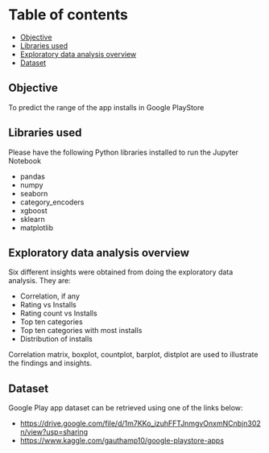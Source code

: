 # Table of contents
- [Objective](#objective)
- [Libraries used](#libraries-used)
- [Exploratory data analysis overview](#exploratory-data-analysis-overview)
- [Dataset](#dataset)

<div id="objective"></div>

## Objective

To predict the range of the app installs in Google PlayStore

<div id="libraries-used"></div>

## Libraries used

Please have the following Python libraries installed to run the Jupyter Notebook
* pandas
* numpy
* seaborn
* category_encoders
* xgboost
* sklearn
* matplotlib

<div id="exploratory-data-analysis-overview"></div>

## Exploratory data analysis overview

Six different insights were obtained from doing the exploratory data analysis. They are:
* Correlation, if any
* Rating vs Installs
* Rating count vs Installs
* Top ten categories
* Top ten categories with most installs
* Distribution of installs

Correlation matrix, boxplot, countplot, barplot, distplot are used to illustrate the findings and insights.

<div id="dataset"></div>

## Dataset

Google Play app dataset can be retrieved using one of the links below:
* https://drive.google.com/file/d/1m7KKo_izuhFFTJnmgvOnxmNCnbjn302n/view?usp=sharing
* https://www.kaggle.com/gauthamp10/google-playstore-apps

